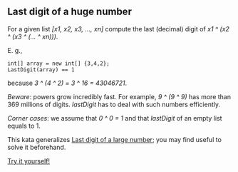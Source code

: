 ## Last digit of a huge number

For a given list *[x1, x2, x3, ..., xn]* compute the last (decimal) digit of *x1 ^ (x2 ^ (x3 ^ (... ^ xn)))*.

E. g.,

```
int[] array = new int[] {3,4,2};
LastDigit(array) == 1
```

because *3 ^ (4 ^ 2) = 3 ^ 16 = 43046721*.

*Beware*: powers grow incredibly fast. For example, *9 ^ (9 ^ 9)* has more than 369 millions of digits. *lastDigit* has to deal with such numbers efficiently.

*Corner cases*: we assume that *0 ^ 0 = 1* and that *lastDigit* of an empty list equals to 1.

This kata generalizes [Last digit of a large number](https://www.codewars.com/kata/last-digit-of-a-large-number/haskell); you may find useful to solve it beforehand.

[Try it yourself!](https://www.codewars.com/kata/5518a860a73e708c0a000027)
